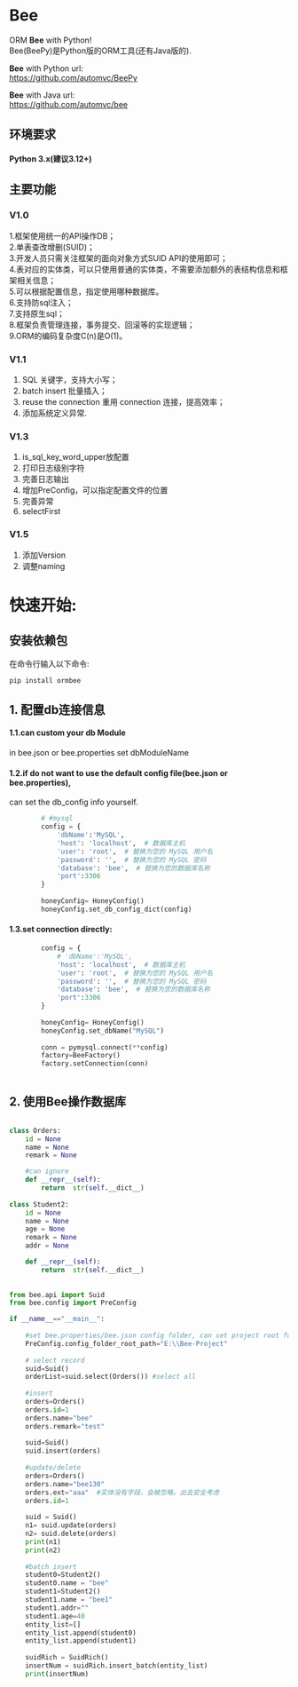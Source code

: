 Bee
=========
ORM **Bee** with Python!  
Bee(BeePy)是Python版的ORM工具(还有Java版的).  

**Bee** with Python url:  
https://github.com/automvc/BeePy  

**Bee** with Java url:  
https://github.com/automvc/bee  

## 环境要求  
#### Python 3.x(建议3.12+)   

## 主要功能
### **V1.0**
1.框架使用统一的API操作DB；  
2.单表查改增删(SUID)；   
3.开发人员只需关注框架的面向对象方式SUID API的使用即可；  
4.表对应的实体类，可以只使用普通的实体类，不需要添加额外的表结构信息和框架相关信息；  
5.可以根据配置信息，指定使用哪种数据库。  
6.支持防sql注入；  
7.支持原生sql；  
8.框架负责管理连接，事务提交、回滚等的实现逻辑；  
9.ORM的编码复杂度C(n)是O(1)。

### **V1.1**
1. SQL 关键字，支持大小写；  
2. batch insert 批量插入；  
3. reuse the connection 重用 connection 连接，提高效率；  
4. 添加系统定义异常.  

### **V1.3**
1. is_sql_key_word_upper放配置  
2. 打印日志级别字符  
3. 完善日志输出  
4. 增加PreConfig，可以指定配置文件的位置  
5. 完善异常  
6. selectFirst  

### **V1.5**
1. 添加Version  
2. 调整naming  

快速开始:
=========	
## 安装依赖包  
在命令行输入以下命令: 

```shell
pip install ormbee
```

## 1. 配置db连接信息  
#### 1.1.can custom your db Module  
in bee.json or bee.properties set dbModuleName  
#### 1.2.if do not want to use the default config file(bee.json or bee.properties),  
can set the db_config info yourself.  

```python
        # #mysql
        config = {  
            'dbName':'MySQL',
            'host': 'localhost',  # 数据库主机  
            'user': 'root',  # 替换为您的 MySQL 用户名  
            'password': '',  # 替换为您的 MySQL 密码  
            'database': 'bee',  # 替换为您的数据库名称  
            'port':3306
        }
        
        honeyConfig= HoneyConfig()
        honeyConfig.set_db_config_dict(config)

```

#### 1.3.set connection directly:  

```python
        config = {  
            # 'dbName':'MySQL',
            'host': 'localhost',  # 数据库主机  
            'user': 'root',  # 替换为您的 MySQL 用户名  
            'password': '',  # 替换为您的 MySQL 密码  
            'database': 'bee',  # 替换为您的数据库名称  
            'port':3306
        }
        
        honeyConfig= HoneyConfig()
        honeyConfig.set_dbName("MySQL")
        
        conn = pymysql.connect(**config)
        factory=BeeFactory()
        factory.setConnection(conn)
        
```

## 2. 使用Bee操作数据库  

```python

class Orders:
    id = None  
    name = None 
    remark = None

    #can ignore
    def __repr__(self):  
        return  str(self.__dict__)
        
class Student2:
    id = None
    name = None 
    age = None  
    remark = None
    addr = None

    def __repr__(self): 
        return  str(self.__dict__)
        
        
from bee.api import Suid
from bee.config import PreConfig

if __name__=="__main__":
    
    #set bee.properties/bee.json config folder, can set project root for it
    PreConfig.config_folder_root_path="E:\\Bee-Project"
    
    # select record
    suid=Suid()
    orderList=suid.select(Orders()) #select all
    
    #insert    
    orders=Orders()
    orders.id=1
    orders.name="bee"
    orders.remark="test"
    
    suid=Suid()
    suid.insert(orders)
    
    #update/delete
    orders=Orders()
    orders.name="bee130"
    orders.ext="aaa"  #实体没有字段，会被忽略。出去安全考虑
    orders.id=1
    
    suid = Suid()
    n1= suid.update(orders)
    n2= suid.delete(orders)
    print(n1)
    print(n2)
    
    #batch insert
    student0=Student2()
    student0.name = "bee"
    student1=Student2()
    student1.name = "bee1"
    student1.addr=""
    student1.age=40
    entity_list=[]
    entity_list.append(student0)
    entity_list.append(student1)
    
    suidRich = SuidRich()
    insertNum = suidRich.insert_batch(entity_list)
    print(insertNum)

```
